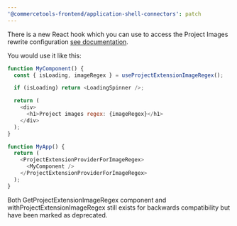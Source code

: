 ```yaml
---
'@commercetools-frontend/application-shell-connectors': patch
---
```


There is a new React hook which you can use to access the Project Images rewrite configuration [see documentation](https://docs.commercetools.com/custom-applications/api-reference/commercetools-frontend-application-shell-connectors#project-image-settings).

You would use it like this:

```js
function MyComponent() {
  const { isLoading, imageRegex } = useProjectExtensionImageRegex();

  if (isLoading) return <LoadingSpinner />;

  return (
    <div>
      <h1>Project images regex: {imageRegex}</h1>
    </div>
  );
}

function MyApp() {
  return (
    <ProjectExtensionProviderForImageRegex>
      <MyComponent />
    </ProjectExtensionProviderForImageRegex>
  );
}
```

Both GetProjectExtensionImageRegex component and withProjectExtensionImageRegex still exists for backwards compatibility but have been marked as deprecated.
